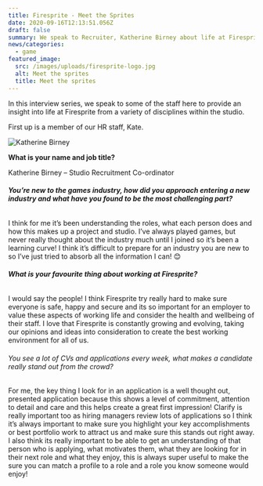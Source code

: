 ```yaml
---
title: Firesprite - Meet the Sprites
date: 2020-09-16T12:13:51.056Z
draft: false
summary: We speak to Recruiter, Katherine Birney about life at Firesprite
news/categories:
  - game
featured_image:
  src: /images/uploads/firesprite-logo.jpg
  alt: Meet the sprites
  title: Meet the sprites
---
```

In this interview series, we speak to some of the staff here to provide an insight into life at Firesprite from a variety of disciplines within the studio. 

First up is a member of our HR staff, Kate. 

![Katherine Birney](/images/uploads/news_interviews_kate.png "Katherine Birney")

**What is your name and job title?**

Katherine Birney – Studio Recruitment Co-ordinator

###### **You’re new to the games industry, how did you approach entering a new industry and what have you found to be the most challenging part?**

I think for me it’s been understanding the roles, what each person does and how this makes up a project and studio. I’ve always played games, but never really thought about the industry much until I joined so it’s been a learning curve! I think it’s difficult to prepare for an industry you are new to so I’ve just tried to absorb all the information I can! 😊

###### **What is your favourite thing about working at Firesprite?**

I would say the people! I think Firesprite try really hard to make sure everyone is safe, happy and secure and its so important for an employer to value these aspects of working life and consider the health and wellbeing of their staff. I love that Firesprite is constantly growing and evolving, taking our opinions and ideas into consideration to create the best working environment for all of us.

###### You see a lot of CVs and applications every week, what makes a candidate really stand out from the crowd?

For me, the key thing I look for in an application is a well thought out, presented application because this shows a level of commitment, attention to detail and care and this helps create a great first impression! Clarify is really important too as hiring managers review lots of applications so I think it’s always important to make sure you highlight your key accomplishments or best portfolio work to attract us and make sure this stands out right away. I also think its really important to be able to get an understanding of that person who is applying, what motivates them, what they are looking for in their next role and what they enjoy, this is always super useful to make the sure you can match a profile to a role and a role you know someone would enjoy!